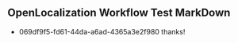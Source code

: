 ## OpenLocalization Workflow Test MarkDown

* 069df9f5-fd61-44da-a6ad-4365a3e2f980 
thanks!



<!--HONumber=Feb16_HO3-->
